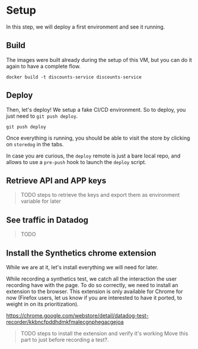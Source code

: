# Setup

In this step, we will deploy a first environment and see it running.

## Build

The images were built already during the setup of this VM, but you can do it again to have a complete flow.

```
docker build -t discounts-service discounts-service
```

## Deploy

Then, let's deploy!
We setup a fake CI/CD environment. So to deploy, you just need to `git push deploy`.

```
git push deploy
```

Once everything is running, you should be able to visit the store by clicking on `storedog` in the tabs.

In case you are curious, the `deploy` remote is just a bare local repo, and allows to use a `pre-push` hook to launch the `deploy` script.

## Retrieve API and APP keys

> TODO steps to retrieve the keys and export them as environment variable for later

## See traffic in Datadog

> TODO

## Install the Synthetics chrome extension

While we are at it, let's install everything we will need for later.

While recording a synthetics test, we catch all the interaction the user recording have with the page. To do so correctly, we need to install an extension to the browser.
This extension is only available for Chrome for now (Firefox users, let us know if you are interested to have it ported, to weight in on its prioritization).

https://chrome.google.com/webstore/detail/datadog-test-recorder/kkbncfpddhdmkfmalecgnphegacgejoa

> TODO steps to install the extension and verify it's working
Move this part to just before recording a test?.